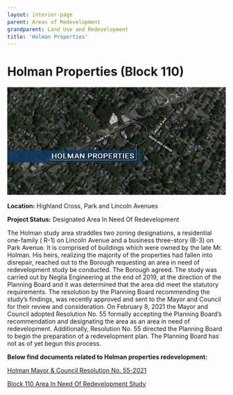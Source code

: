 ```yaml
---
layout: interior-page
parent: Areas of Redevelopment
grandparent: Land Use and Redevelopment
title: 'Holman Properties'
---
```


# Holman Properties (Block 110)

![Map of Holman Properties](holmanmap.jpg)

**Location:** Highland Cross, Park and Lincoln Avenues

**Project Status:** Designated Area In Need Of Redevelopment

The Holman study area straddles two zoning designations, a residential one-family ( R-1) on Lincoln Avenue and a business three-story (B-3) on Park Avenue. It is comprised of buildings which were owned by the late Mr. Holman. His heirs, realizing the majority of the properties had fallen into disrepair, reached out to the Borough requesting an area in need of redevelopment study be conducted. The Borough agreed. The study was carried out by Neglia Engineering at the end of 2019, at the direction of the Planning Board and it was determined that the area did meet the statutory requirements. The resolution by the Planning Board recommending the study’s findings, was recently approved and sent to the Mayor and Council for their review and consideration.  On February 8, 2021 the Mayor and Council adopted Resolution No. 55 formally accepting the Planning Board’s recommendation and designating the area as an area in need of redevelopment.  Additionally, Resolution No. 55 directed the Planning Board to begin the preparation of a redevelopment plan.  The Planning Board has not as of yet begun this process.

**Below find documents related to Holman properties redevelopment:**

[Holman Mayor & Council Resolution No. 55-2021](https://storage.googleapis.com/static.rutherford-nj.com/community-development/holman/Holman%20M%26C%20RES%2055000.pdf)

[Block 110 Area In Need Of Redevelopment Study](https://storage.googleapis.com/static.rutherford-nj.com/community-development/holman/HOLMAN%20PROPERTY%20AREA%20IN%20NEED%20STUDY%20FINAL%20(00224202xD43F8).PDF)
